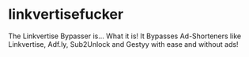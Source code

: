# linkvertisefucker
The Linkvertise Bypasser is... What it is! It Bypasses Ad-Shorteners like Linkvertise, Adf.ly, Sub2Unlock and Gestyy with ease and without ads!
